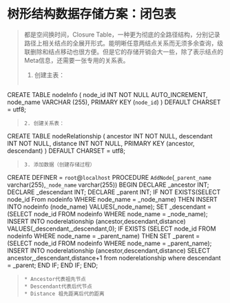 # 树形结构数据存储方案：闭包表
> 都是空间换时间，Closure Table，一种更为彻底的全路径结构，分别记录路径上相关结点的全展开形式。能明晰任意两结点关系而无须多余查询，级联删除和结点移动也很方便。但是它的存储开销会大一些，除了表示结点的Meta信息，还需要一张专用的关系表。
> 1. 创建主表：
> ``` 
CREATE TABLE nodeInfo (
	node_id INT NOT NULL AUTO_INCREMENT,
	node_name VARCHAR (255),
	PRIMARY KEY (`node_id`)
) DEFAULT CHARSET = utf8;
> ```
> 2. 创建关系表：
> ``` 
CREATE TABLE nodeRelationship (
	ancestor INT NOT NULL,
	descendant INT NOT NULL,
	distance INT NOT NULL,
	PRIMARY KEY (ancestor, descendant)
) DEFAULT CHARSET = utf8;
> ```
> 3. 添加数据（创建存储过程）
> ``` 
CREATE DEFINER = `root`@`localhost` PROCEDURE `AddNode`(`_parent_name` varchar(255),`_node_name` varchar(255))
BEGIN
	DECLARE _ancestor INT;
	DECLARE _descendant INT;
	DECLARE _parent INT;
	IF NOT EXISTS(SELECT node_id From nodeinfo WHERE node_name = _node_name)
	THEN
		INSERT INTO nodeinfo (node_name) VALUES(_node_name);
		SET _descendant = (SELECT node_id FROM nodeinfo WHERE node_name = _node_name);
		INSERT INTO noderelationship (ancestor,descendant,distance) VALUES(_descendant,_descendant,0);
		IF EXISTS (SELECT node_id FROM nodeinfo WHERE node_name = _parent_name)
		THEN
			SET _parent = (SELECT node_id FROM nodeinfo WHERE node_name = _parent_name);
			INSERT INTO noderelationship (ancestor,descendant,distance) SELECT ancestor,_descendant,distance+1 from noderelationship where descendant = _parent;
		END IF;
	END IF;
END;
> ```
> * Ancestor代表祖先节点
> * Descendant代表后代节点
> * Distance 祖先距离后代的距离
